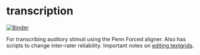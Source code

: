 # transcription
[![Binder](https://mybinder.org/badge.svg)](https://mybinder.org/v2/gh/HamiltonLabUT/transcription/master)

For transcribing auditory stimuli using the Penn Forced aligner.  Also has scripts to change inter-rater reliability.
Important notes on [editing textgrids](http://www.fon.hum.uva.nl/praat/manual/TextGridEditor.html).
